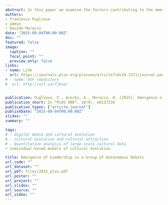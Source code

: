 ```yaml
---
abstract: In this paper we examine the factors contributing to the emergence of leadership in a group, and we explore the relationship between the role of the leader and the behavioural capabilities of other individuals. We use a simulation technique where a group of foraging robots must coordinate to choose between two identical food zones in order to forage collectively. Behavioural and quantitative analysis indicate that a form of leadership emerges, and that groups with a leader are more effective than groups without. Moreover, we show that the most skilled individuals in a group tend to be the ones that assume a leadership role, supporting biological findings. Further analysis reveals the emergence of different “styles” of leadership (active and passive).
authors:
- Francesco Pugliese
- admin
- Davide Marocco
date: "2015-09-04T00:00:00Z"
doi: ""
featured: false
image:
  caption: ""
  focal_point: ""
  preview_only: false
links:
- name: Link
  url: https://journals.plos.org/plosone/article?id=10.1371/journal.pone.0137234
# - name: OSF repository
#  url: http://osf.io/fjkze/


publication: Pugliese, F., Acerbi, A., Marocco, D. (2015), Emergence of Leadership in a Group of Autonomous Robots,  *PLOS ONE*, 10(9), e0137234
publication_short: In *PLOS ONE*, 10(9), e0137234
publication_types: ["article-journal"]
publishDate: "2015-09-04T00:00:00Z"
slides: ""
summary: ""

tags:
# - digital media and cultural evolution
# - cultural evolution and cultural attraction 
# - Quantitative analysis of large scale cultural data
- individual-based models of cultural evolution

title: Emergence of Leadership in a Group of Autonomous Robots
url_code: ""
url_dataset: ""
url_pdf: files/2015_plos.pdf
url_poster: ""
url_project: ""
url_slides: ""
url_source: ""
url_video: ""
---
```

